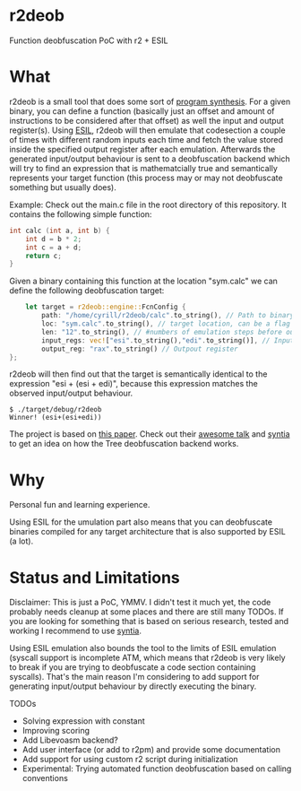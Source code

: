 # r2deob

Function deobfuscation PoC with r2 + ESIL

# What

r2deob is a small tool that does some sort of [program synthesis](https://en.wikipedia.org/wiki/Program_synthesis). For a given binary, you can define a function (basically just an offset and amount of instructions to be considered after that offset) as well the input and output register(s). Using [ESIL](https://github.com/radare/radare2), r2deob will then emulate that codesection a couple of times with different random inputs each time and fetch the value stored inside the specified output register after each emulation. Afterwards the generated input/output behaviour is sent to a deobfuscation backend which will try to find an expression that is mathematcially true and semantically represents your target function (this process may or may not deobfuscate something but usually does).

Example:
Check out the main.c file in the root directory of this repository. It contains the following simple function:
```c
int calc (int a, int b) {
	int d = b * 2;
	int c = a + d;
	return c;
}
```

Given a binary containing this function at the location "sym.calc" we can define the following deobfuscation target:
```rust
	let target = r2deob::engine::FcnConfig {
		path: "/home/cyrill/r2deob/calc".to_string(), // Path to binary
		loc: "sym.calc".to_string(), // target location, can be a flag or address
		len: "12".to_string(), // #numbers of emulation steps before output register is considered
		input_regs: vec!["esi".to_string(),"edi".to_string()], // Input registers
		output_reg: "rax".to_string() // Outpout register
};
```

r2deob will then find out that the target is semantically identical to the expression "esi + (esi + edi)", because this expression matches the observed input/output behaviour.
```
$ ./target/debug/r2deob
Winner! (esi+(esi+edi))
```

The project is based on [this paper](https://www.usenix.org/system/files/conference/usenixsecurity17/sec17-blazytko.pdf). Check out their [awesome talk](https://media.ccc.de/v/34c3-8789-lets_break_modern_binary_code_obfuscation) and [syntia](https://github.com/RUB-SysSec/syntia) to get an idea on how the Tree deobfuscation backend works.

# Why

Personal fun and learning experience.

Using ESIL for the umulation part also means that you can deobfuscate binaries compiled for any target architecture that is also supported by ESIL (a lot).

# Status and Limitations

Disclaimer: This is just a PoC, YMMV. I didn't test it much yet, the code probably needs cleanup at some places and there are still many TODOs. If you are looking for something that is based on serious research, tested and working I recommend to use [syntia](https://github.com/RUB-SysSec/syntia).

Using ESIL emulation also bounds the tool to the limits of ESIL emulation (syscall support is incomplete ATM, which means that r2deob is very likely to break if you are trying to deobfuscate a code section containing syscalls). That's the main reason I'm considering to add support for generating input/output behaviour by directly executing the binary.

TODOs
- Solving expression with constant
- Improving scoring
- Add Libevoasm backend?
- Add user interface (or add to r2pm) and provide some documentation
- Add support for using custom r2 script during initialization
- Experimental: Trying automated function deobfuscation based on calling conventions
